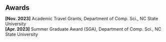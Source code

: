 <h1 id="award"></h1>

<h2 style="margin: 60px 0px 10px;">Awards</h2>

<strong>[Nov. 2023]</strong> Academic Travel Grants, Department of Comp. Sci., NC State University
<br/>
<strong>[Apr. 2023]</strong> Summer Graduate Award (SGA), Department of Comp. Sci., NC State University
